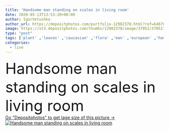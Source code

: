 ```yaml
---
title: 'Handsome man standing on scales in living room'
date: 2020-05-13T13:53:20+00:00
author: IgorVetushko
author_url: https://depositphotos.com/portfolio-12982378.html?ref=64678756
image: https://st3.depositphotos.com/thumbs/12982378/image/37052/370527204/api_thumb_450.jpg?forcejpeg=true
type: "post"
tags: ['plant' ,'leaves' ,'caucasian' ,'flora' ,'man' ,'european' ,'home' ,'measure' ,'measurement' ,'weight' ,'stand' ,'indoors' ,'Jeans' ,'casual' ,'handsome' ,'denim' ,'couch' ,'scales' ,'quarantine' ,'one person' ,'Living Room' ,'looking down' ,'self isolation' ]
categories: 
  - live
---
```

<div aling="center">
            <font size="60"> Handsome man standing on scales in living room</font>   
</div>
<div>
    <a href='https://depositphotos.com/370527204/stock-photo-handsome-man-standing-scales-living.html?ref=64678756' target=_blank > Go "Depositphotos" to get lage size of this picture ->
        <img href='https://depositphotos.com/370527204/stock-photo-handsome-man-standing-scales-living.html?ref=64678756' src='https://st3.depositphotos.com/12982378/37052/i/950/depositphotos_370527204-stock-photo-handsome-man-standing-scales-living.jpg?forcejpeg=true' alt='Handsome man standing on scales in living room' >
    </a>
</div>
